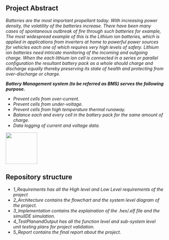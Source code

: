 ## Project Abstract
*Batteries are the most important propellant today. With increasing power density, the
volatility of the batteries increase. There have been many cases of spontaneous outbreak of fire
through such batteries for example, The most widespread example of this is the Lithium ion
batteries, which is applied in applications from inverters at home to powerful power sources for
vehicles each one of which requires very high levels of safety. Lithium ion batteries need intricate
monitoring of the incoming and outgoing charge. When the each lithium ion cell is connected in a
series or parallel configuration the resultant battery pack as a whole should charge and discharge
equally thereby preserving its state of health and protecting from over-discharge or charge.* 

***Battery Management system (to be referred as BMS) serves the following purpose.***
- *Prevent cells from over-current.*
- *Prevent cells from under-voltage.*
- *Prevent cells from high temperature thermal runaway.*
- *Balance each and every cell in the battery pack for the same amount of charge.*
- *Data logging of current and voltage data.*

<img src="https://user-images.githubusercontent.com/98948359/155830784-a46a6e0a-9ab5-4c9e-a89c-1a9269612c93.jpg" width="100" height="100">

## Repository structure
- *1_Requirements has all the High level and Low Level requirements of the project*
- *2_Architecture contains the flowchart and the system level diagram of the project.*
- *3_Implementation contains the explaination of the .hex/.elf file and the simulIDE simulation.*
- *4_TestPlanandOutput has all the function level and sub-system level unit testing plans for project validation.*
- *5_Report contains the final report about the project.* 
